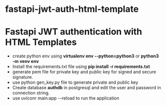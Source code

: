 # fastapi-jwt-auth-html-template

# Fastapi JWT authentication with HTML Templates

* create python env using **virtualenv env --python=python3** or **python3 -m venv env**
* Install the requirements.txt file using **pip install -r requirements.txt**
* generate pem file for private key and public key for signed and secure signature.
* use python gen_key.py file to generate private and public key
* Create database **authdb** in postgresql and edit the user and password in connection string.
* use uviconr main:app --reload to run the application
